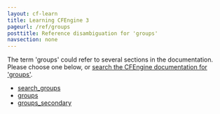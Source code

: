 ```yaml
---
layout: cf-learn
title: Learning CFEngine 3
pageurl: /ref/groups
posttitle: Reference disambiguation for 'groups'
navsection: none
---
```


The term 'groups' could refer to several sections in the documentation. Please choose one below, or
[search the CFEngine documentation for 'groups'](http://docs.cfengine.com/latest/search.html?q=groups).

- [search_groups](http://docs.cfengine.com/latest/reference-promise-types-files.html#search_groups)
- [groups](http://docs.cfengine.com/latest/reference-promise-types-files.html#groups)
- [groups_secondary](http://docs.cfengine.com/latest/reference-promise-types-users.html#groups_secondary)

